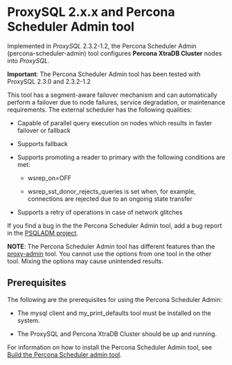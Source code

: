 # ProxySQL 2.x.x and Percona Scheduler Admin tool

Implemented in *ProxySQL* 2.3.2-1.2, the Percona Scheduler Admin
(percona-scheduler-admin) tool configures **Percona XtraDB Cluster** nodes into
*ProxySQL*.

**Important**: The Percona Scheduler Admin tool has been tested with ProxySQL 2.3.0 and 2.3.2-1.2

This tool has a segment-aware failover mechanism and can automatically perform a failover due to node failures,
service degradation, or maintenance requirements. The external
scheduler has the following qualities:

* Capable of parallel query execution on nodes which results in faster failover or fallback

* Supports fallback

* Supports promoting a reader to primary with the following conditions are met:

  * wsrep_on=OFF

  * wsrep_sst_donor_rejects_queries is set when, for example, connections are rejected due to an ongoing state transfer

* Supports a retry of operations in case of network glitches

If you find a bug in the the Percona Scheduler Admin tool, add a bug report in the [PSQLADM project](https://jira.percona.com/projects/PSQLADM).

**NOTE**: The Percona Scheduler Admin tool has different features than
the [proxy-admin](v2-config.md) tool. You cannot use the options from one tool in the other tool. Mixing the options may cause unintended results.

<!-- _prerequisites -->
## Prerequisites

The following are the prerequisites for using the Percona Scheduler Admin:

* The mysql client and my_print_defaults tool must be installed on the system.

* The ProxySQL and Percona XtraDB Cluster should be up and running.

For information on how to install the Percona Scheduler Admin tool, see [Build the Percona Scheduler admin tool](psa-build.md).
